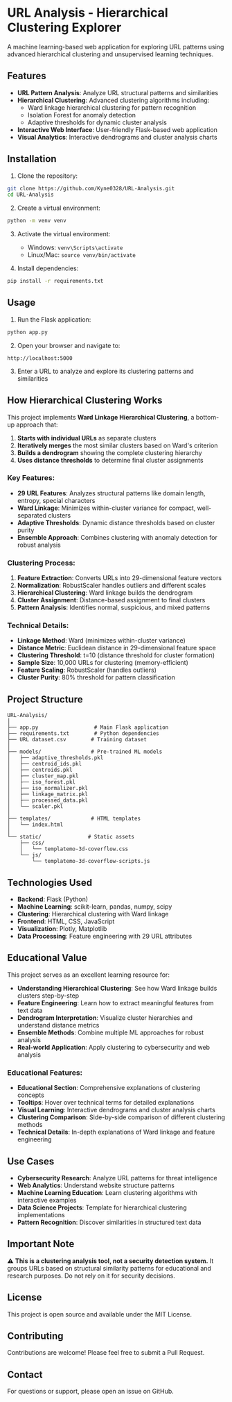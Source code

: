 # URL Analysis - Hierarchical Clustering Explorer

A machine learning-based web application for exploring URL patterns using advanced hierarchical clustering and unsupervised learning techniques.

## Features

- **URL Pattern Analysis**: Analyze URL structural patterns and similarities
- **Hierarchical Clustering**: Advanced clustering algorithms including:
  - Ward linkage hierarchical clustering for pattern recognition
  - Isolation Forest for anomaly detection
  - Adaptive thresholds for dynamic cluster analysis
- **Interactive Web Interface**: User-friendly Flask-based web application
- **Visual Analytics**: Interactive dendrograms and cluster analysis charts

## Installation

1. Clone the repository:
```bash
git clone https://github.com/Kyne0328/URL-Analysis.git
cd URL-Analysis
```

2. Create a virtual environment:
```bash
python -m venv venv
```

3. Activate the virtual environment:
   - Windows: `venv\Scripts\activate`
   - Linux/Mac: `source venv/bin/activate`

4. Install dependencies:
```bash
pip install -r requirements.txt
```

## Usage

1. Run the Flask application:
```bash
python app.py
```

2. Open your browser and navigate to:
```
http://localhost:5000
```

3. Enter a URL to analyze and explore its clustering patterns and similarities

## How Hierarchical Clustering Works

This project implements **Ward Linkage Hierarchical Clustering**, a bottom-up approach that:

1. **Starts with individual URLs** as separate clusters
2. **Iteratively merges** the most similar clusters based on Ward's criterion
3. **Builds a dendrogram** showing the complete clustering hierarchy
4. **Uses distance thresholds** to determine final cluster assignments

### Key Features:
- **29 URL Features**: Analyzes structural patterns like domain length, entropy, special characters
- **Ward Linkage**: Minimizes within-cluster variance for compact, well-separated clusters
- **Adaptive Thresholds**: Dynamic distance thresholds based on cluster purity
- **Ensemble Approach**: Combines clustering with anomaly detection for robust analysis

### Clustering Process:
1. **Feature Extraction**: Converts URLs into 29-dimensional feature vectors
2. **Normalization**: RobustScaler handles outliers and different scales
3. **Hierarchical Clustering**: Ward linkage builds the dendrogram
4. **Cluster Assignment**: Distance-based assignment to final clusters
5. **Pattern Analysis**: Identifies normal, suspicious, and mixed patterns

### Technical Details:
- **Linkage Method**: Ward (minimizes within-cluster variance)
- **Distance Metric**: Euclidean distance in 29-dimensional feature space
- **Clustering Threshold**: t=10 (distance threshold for cluster formation)
- **Sample Size**: 10,000 URLs for clustering (memory-efficient)
- **Feature Scaling**: RobustScaler (handles outliers)
- **Cluster Purity**: 80% threshold for pattern classification

## Project Structure

```
URL-Analysis/
│
├── app.py                  # Main Flask application
├── requirements.txt        # Python dependencies
├── URL dataset.csv        # Training dataset
│
├── models/                # Pre-trained ML models
│   ├── adaptive_thresholds.pkl
│   ├── centroid_ids.pkl
│   ├── centroids.pkl
│   ├── cluster_map.pkl
│   ├── iso_forest.pkl
│   ├── iso_normalizer.pkl
│   ├── linkage_matrix.pkl
│   ├── processed_data.pkl
│   └── scaler.pkl
│
├── templates/             # HTML templates
│   └── index.html
│
└── static/               # Static assets
    ├── css/
    │   └── templatemo-3d-coverflow.css
    └── js/
        └── templatemo-3d-coverflow-scripts.js
```

## Technologies Used

- **Backend**: Flask (Python)
- **Machine Learning**: scikit-learn, pandas, numpy, scipy
- **Clustering**: Hierarchical clustering with Ward linkage
- **Frontend**: HTML, CSS, JavaScript
- **Visualization**: Plotly, Matplotlib
- **Data Processing**: Feature engineering with 29 URL attributes

## Educational Value

This project serves as an excellent learning resource for:

- **Understanding Hierarchical Clustering**: See how Ward linkage builds clusters step-by-step
- **Feature Engineering**: Learn how to extract meaningful features from text data
- **Dendrogram Interpretation**: Visualize cluster hierarchies and understand distance metrics
- **Ensemble Methods**: Combine multiple ML approaches for robust analysis
- **Real-world Application**: Apply clustering to cybersecurity and web analysis

### Educational Features:
- **Educational Section**: Comprehensive explanations of clustering concepts
- **Tooltips**: Hover over technical terms for detailed explanations
- **Visual Learning**: Interactive dendrograms and cluster analysis charts
- **Clustering Comparison**: Side-by-side comparison of different clustering methods
- **Technical Details**: In-depth explanations of Ward linkage and feature engineering

## Use Cases

- **Cybersecurity Research**: Analyze URL patterns for threat intelligence
- **Web Analytics**: Understand website structure patterns
- **Machine Learning Education**: Learn clustering algorithms with interactive examples
- **Data Science Projects**: Template for hierarchical clustering implementations
- **Pattern Recognition**: Discover similarities in structured text data

## Important Note

⚠️ **This is a clustering analysis tool, not a security detection system.** It groups URLs based on structural similarity patterns for educational and research purposes. Do not rely on it for security decisions.

## License

This project is open source and available under the MIT License.

## Contributing

Contributions are welcome! Please feel free to submit a Pull Request.

## Contact

For questions or support, please open an issue on GitHub.

